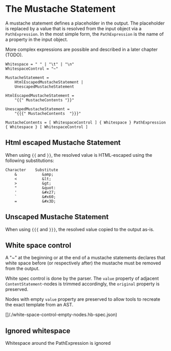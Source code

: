 # The Mustache Statement

A mustache statement defines a placeholder in the output. The placeholder is replaced by a value that is resolved from the input object
via a `PathExpression`. In the most simple form, the `PathExpression` is the name of a property in the input object.

More complex expressions are possible and described in a later chapter (TODO).

```
Whitespace = " " | "\t" | "\n"
WhitespaceControl = "~"

MustacheStatement =
    HtmlEscapedMustacheStatement |
    UnescapedMustacheStatement

HtmlEscapedMustacheStatement =
    "{{" MustacheContents "}}"

UnescapedMustacheStatement =
    "{{{" MustacheContents  "}}}"

MustacheContents = [ WhitespaceControl ] { Whitespace } PathExpression { Whitespace } [ WhitespaceControl ]
```

## Html escaped Mustache Statement

When using `{{` and `}}`, the resolved value is HTML-escaped using the following substitutions:

```
Character    Substitute
    &           &amp;
    <           &lt;
    >           &gt;
    "           &quot:
    '           &#x27;
    `           &#x60;
    =           &#x3D;
```

[](./html-escaped-mustache.hb-spec.json)

## Unscaped Mustache Statement

When using `{{{` and `}}}`, the resolved value copied to the output as-is.

[](./unescaped-mustache.hb-spec.json)

## White space control

A "~" at the beginning or at the end of a mustache statements declares that white space before (or respectively after) the mustache
must be removed from the output.

White spec control is done by the parser. The `value` property of adjacent `ContentStatement`-nodes is trimmed accordingly, the `original` property is preserved.

[](./white-space-control-escaped.hb-spec.json)

[](./white-space-control-unescaped.hb-spec.json)

Nodes with empty `value` property are preserved to allow tools to recreate the exact template from an AST.

[]/./white-space-control-empty-nodes.hb-spec.json)

## Ignored whitespace

Whitespace around the PathExpression is ignored
